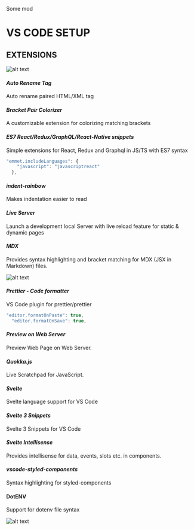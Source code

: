 Some mod
# VS CODE SETUP

## EXTENSIONS

![alt text](./1-ext.png)

#### _Auto Rename Tag_

Auto rename paired HTML/XML tag

#### _Bracket Pair Colorizer_

A customizable extension for colorizing matching brackets

#### _ES7 React/Redux/GraphQL/React-Native snippets_

Simple extensions for React, Redux and Graphql in JS/TS with ES7 syntax

```javascript
"emmet.includeLanguages": {
    "javascript": "javascriptreact"
  },
```

#### _indent-rainbow_

Makes indentation easier to read

#### _Live Server_

Launch a development local Server with live reload feature for static & dynamic pages

#### _MDX_

Provides syntax highlighting and bracket matching for MDX (JSX in Markdown) files.

![alt text](./2-ext.png)

#### _Prettier - Code formatter_

VS Code plugin for prettier/prettier

```javascript
"editor.formatOnPaste": true,
  "editor.formatOnSave": true,
```

#### _Preview on Web Server_

Preview Web Page on Web Server.

#### _Quokka.js_

Live Scratchpad for JavaScript.

#### _Svelte_

Svelte language support for VS Code

#### _Svelte 3 Snippets_

Svelte 3 Snippets for VS Code

#### _Svelte Intellisense_

Provides intellisense for data, events, slots etc. in components.

#### _vscode-styled-components_

Syntax highlighting for styled-components

#### DotENV

Support for dotenv file syntax

![alt text](./3-dotenv-ext.png)
